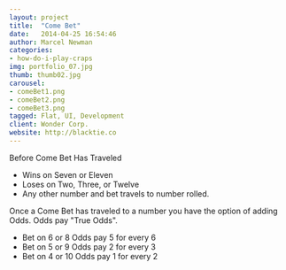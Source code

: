 ```yaml
---
layout: project
title:  "Come Bet"
date:   2014-04-25 16:54:46
author: Marcel Newman
categories:
- how-do-i-play-craps
img: portfolio_07.jpg
thumb: thumb02.jpg
carousel:
- comeBet1.png
- comeBet2.png
- comeBet3.png
tagged: Flat, UI, Development
client: Wonder Corp.
website: http://blacktie.co
---
```

Before Come Bet Has Traveled

- Wins on Seven or Eleven
- Loses on Two, Three, or Twelve
- Any other number and bet travels to number rolled.

Once a Come Bet has traveled to a number you have the option of adding Odds. Odds pay "True Odds".

- Bet on 6 or 8 Odds pay 5 for every 6
- Bet on 5 or 9 Odds pay 2 for every 3
- Bet on 4 or 10 Odds pay 1 for every 2

